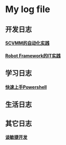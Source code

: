 # My log file

## 开发日志
#### [SCVMM的自动化实践](https://github.com/DamaoShao/blog/issues/2)
#### [Robot Framework的IT实践](https://github.com/DamaoShao/blog/issues/4)

## 学习日志
#### [快速上手Powershell](https://github.com/DamaoShao/blog/issues/3)

## 生活日志

## 其它日志
#### [谈敏捷开发](https://github.com/DamaoShao/blog/issues/1)

